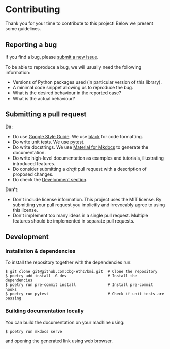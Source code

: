 # Contributing

Thank you for your time to contribute to this project!
Below we present some guidelines.

## Reporting a bug

If you find a bug, please [submit a new issue](https://github.com/cbg-ethz/bmi/issues).

To be able to reproduce a bug, we will usually need the following information:

  - Versions of Python packages used (in particular version of this library).
  - A minimal code snippet allowing us to reproduce the bug.
  - What is the desired behaviour in the reported case?
  - What is the actual behaviour?


## Submitting a pull request

**Do:**

  - Do use [Google Style Guide](https://google.github.io/styleguide/pyguide.html). We use [black](https://github.com/psf/black) for code formatting.
  - Do write unit tests. We use [pytest](https://docs.pytest.org/).
  - Do write docstrings. We use [Material for Mkdocs](https://squidfunk.github.io/mkdocs-material/) to generate the documentation.
  - Do write high-level documentation as examples and tutorials, illustrating introduced features.
  - Do consider submitting a *draft* pull request with a description of proposed changes.
  - Do check the [Development section](#development).

**Don't:**

  - Don't include license information. This project uses the MIT license. By submitting your pull request you implicitly and irrevocably agree to using this license.
  - Don't implement too many ideas in a single pull request. Multiple features should be implemented in separate pull requests.


## Development

### Installation & dependencies
To install the repository together with the dependencies run:
```
$ git clone git@github.com:cbg-ethz/bmi.git  # Clone the repository
$ poetry add install -G dev                  # Install the dependencies
$ poetry run pre-commit install              # Install pre-commit hooks
$ poetry run pytest                          # Check if unit tests are passing
```

### Building documentation locally
You can build the documentation on your machine using:
```
$ poetry run mkdocs serve
```
and opening the generated link using web browser.

